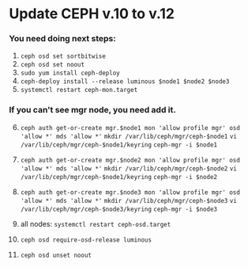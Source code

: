 # Update CEPH v.10 to v.12

### You need doing next steps:
1) ```ceph osd set sortbitwise```
2) ```ceph osd set noout```
3) ```sudo yum install ceph-deploy```
4) ```ceph-deploy install --release luminous $node1 $node2 $node3```
5) ```systemctl restart ceph-mon.target```

### If you can't see mgr node, you need add it.

6) ```ceph auth get-or-create mgr.$node1 mon 'allow profile mgr' osd 'allow *' mds 'allow *'```
   ```mkdir /var/lib/ceph/mgr/ceph-$node1```
   ```vi /var/lib/ceph/mgr/ceph-$node1/keyring```
   ```ceph-mgr -i $node1```
7) ```ceph auth get-or-create mgr.$node2 mon 'allow profile mgr' osd 'allow *' mds 'allow *'```
   ```mkdir /var/lib/ceph/mgr/ceph-$node2```
   ```vi /var/lib/ceph/mgr/ceph-$node1/keyring```
   ```ceph-mgr -i $node2```
8) ```ceph auth get-or-create mgr.$node3 mon 'allow profile mgr' osd 'allow *' mds 'allow *'```
   ```mkdir /var/lib/ceph/mgr/ceph-$node3```
   ```vi /var/lib/ceph/mgr/ceph-$node3/keyring```
   ```ceph-mgr -i $node3```

8) all nodes: ```systemctl restart ceph-osd.target```
9) ```ceph osd require-osd-release luminous```
10) ```ceph osd unset noout```